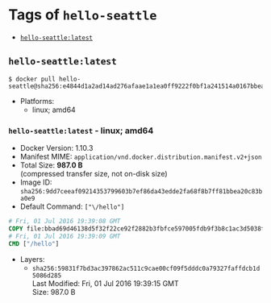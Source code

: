 <!-- THIS FILE IS GENERATED VIA './update-tag-details.sh' -->

# Tags of `hello-seattle`

-	[`hello-seattle:latest`](#hello-seattlelatest)

## `hello-seattle:latest`

```console
$ docker pull hello-seattle@sha256:e4844d1a2ad14ad276afaae1a1ea0ff9222f0bf1a241514a0167bbea13f74a23
```

-	Platforms:
	-	linux; amd64

### `hello-seattle:latest` - linux; amd64

-	Docker Version: 1.10.3
-	Manifest MIME: `application/vnd.docker.distribution.manifest.v2+json`
-	Total Size: **987.0 B**  
	(compressed transfer size, not on-disk size)
-	Image ID: `sha256:9dd7ceeaf09214353799603b7ef86da43edde2fa68f8b7ff81bbea20c83ba0e9`
-	Default Command: `["\/hello"]`

```dockerfile
# Fri, 01 Jul 2016 19:39:08 GMT
COPY file:bbad69d46138d5f32f22ce92f2882b3fbfce597005fdb9f3b8c1ac3d5038f519 in /
# Fri, 01 Jul 2016 19:39:09 GMT
CMD ["/hello"]
```

-	Layers:
	-	`sha256:59831f7bd3ac397862ac511c9cae00cf09f5dddc0a79327faffdcb1d5086d285`  
		Last Modified: Fri, 01 Jul 2016 19:39:15 GMT  
		Size: 987.0 B
